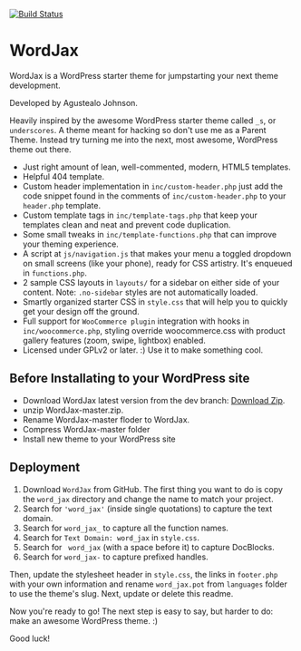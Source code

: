 [![Build Status](https://api.travis-ci.org/agustealo/WordJax.svg?branch=master)](https://travis-ci.org/agustealo/WordJax)

WordJax
===

WordJax is a WordPress starter theme for jumpstarting your next theme development.

Developed by Agustealo Johnson.

Heavily inspired by the awesome WordPress starter theme called `_s`, or `underscores`. A theme meant for hacking so don't use me as a Parent Theme. Instead try turning me into the next, most awesome, WordPress theme out there.

* Just right amount of lean, well-commented, modern, HTML5 templates.
* Helpful 404 template.
* Custom header implementation in `inc/custom-header.php` just add the code snippet found in the comments of `inc/custom-header.php` to your `header.php` template.
* Custom template tags in `inc/template-tags.php` that keep your templates clean and neat and prevent code duplication.
* Some small tweaks in `inc/template-functions.php` that can improve your theming experience.
* A script at `js/navigation.js` that makes your menu a toggled dropdown on small screens (like your phone), ready for CSS artistry. It's enqueued in `functions.php`.
* 2 sample CSS layouts in `layouts/` for a sidebar on either side of your content.
Note: `.no-sidebar` styles are not automatically loaded.
* Smartly organized starter CSS in `style.css` that will help you to quickly get your design off the ground.
* Full support for `WooCommerce plugin` integration with hooks in `inc/woocommerce.php`, styling override woocommerce.css with product gallery features (zoom, swipe, lightbox) enabled.
* Licensed under GPLv2 or later. :) Use it to make something cool.

## Before Installating to your WordPress site

* Download WordJax latest version from the dev branch: [Download Zip](https://github.com/agustealo/WordJax/archive/master.zip).
* unzip WordJax-master.zip.
* Rename WordJax-master floder to WordJax.
* Compress WordJax-master folder
* Install new theme to your WordPress site


Deployment
---------------

1. Download `WordJax` from GitHub. The first thing you want to do is copy the `word_jax` directory and change the name to match your project.
2. Search for `'word_jax'` (inside single quotations) to capture the text domain.
3. Search for `word_jax_` to capture all the function names.
4. Search for `Text Domain: word_jax` in `style.css`.
5. Search for <code>&nbsp;word_jax</code> (with a space before it) to capture DocBlocks.
6. Search for `word_jax-` to capture prefixed handles.

Then, update the stylesheet header in `style.css`, the links in `footer.php` with your own information and rename `word_jax.pot` from `languages` folder to use the theme's slug. Next, update or delete this readme.

Now you're ready to go! The next step is easy to say, but harder to do: make an awesome WordPress theme. :)

Good luck!